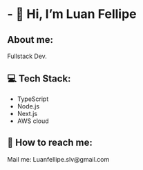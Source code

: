 <h1>- 👋 Hi, I’m Luan Fellipe</h1>
  <h2>About me:</h2>
  Fullstack Dev.
  <h2>💻 Tech Stack:</h2>
    <ul>
      <li>TypeScript</li>
      <li>Node.js</li>
      <li>Next.js</li>
      <li>AWS cloud</li>
    </ul>
    <h2>📧 How to reach me:</h2>
    <p>Mail me: Luanfellipe.slv@gmail.com</p>

